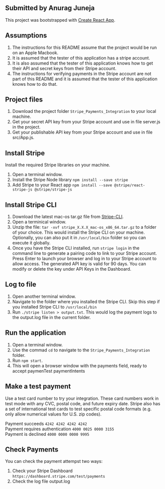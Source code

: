 ## Submitted by Anurag Juneja

This project was bootstrapped with [Create React App](https://github.com/facebook/create-react-app). 

## Assumptions

1. The instructions for this README assume that the project would be run on an Apple Macbook.
2. It is assumed that the tester of this application has a stripe account.
3. It is also assumed that the tester of this application knows how to get their API and secret keys from their Stripe account.
4. The instructions for verifying payments in the Stripe account are not part of this README and it is assumed that the tester of this application knows how to do that.


## Project files

1. Download the project folder `Stripe_Payments_Integration` to your local machine. 
2. Get your secret API key from your Stripe account and use in file server.js in the project.
3. Get your publishable API key from your Stripe account and use in file src/App.js.

## Install Stripe
Install the required Stripe libraries on your machine. 

1. Open a terminal window.
2. Install the Stripe Node library
`npm install --save stripe`
3. Add Stripe to your React app
`npm install --save @stripe/react-stripe-js @stripe/stripe-js`

## Install Stripe CLI

1. Download the latest mac-os tar.gz file from [Stripe-CLI](https://github.com/stripe/stripe-cli/releases/latest).
2. Open a terminical window.
3. Unzip the file: `tar -xvf stripe_X.X.X_mac-os_x86_64.tar.gz` to a folder of your choice. This would install the Stripe CLI on your machine. Optionally, you can also put it in `/usr/local/bin` folder so you can execute it globally.
3. Once you have the Stripe CLI installed, run `stripe login` in the command line to generate a pairing code to link to your Stripe account. Press Enter to launch your browser and log in to your Stripe account to allow access. The generated API key is valid for 90 days. You can modify or delete the key under API Keys in the Dashboard.


## Log to file

1. Open another terminal window.
2. Navigate to the folder where you installed the Stripe CLI. Skip this step if you installed Stripe CLI to `/usr/local/bin`
3. Run `./stripe listen > output.txt`. This would log the payment logs to the output.log file in the current folder.

## Run the application

1. Open a terminal window.
2. Use the commad `cd` to navigate to the `Stripe_Payments_Integration` folder.
3. Run `npm start`.
4. This will open a browser window with the payments field, ready to accept paymenTest paymentIntents

## Make a test payment
Use a test card number to try your integration. These card numbers work in test mode with any CVC, postal code, and future expiry date. Stripe also has a set of international test cards to test specific postal code formats (e.g. only allow numerical values for U.S. zip codes).

Payment succeeds `4242 4242 4242 4242`<br>
Payment requires authentication `4000 0025 0000 3155`<br>
Payment is declined `4000 0000 0000 9995`

## Check Payments
You can check the payment attempst two ways:
1. Check your Stripe Dashboard `https://dashboard.stripe.com/test/payments`
2. Check the log file output.log



